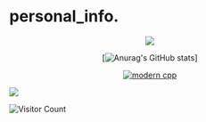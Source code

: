 # personal_info.
<div id="title" align=center>
  
![](https://cdn.luogu.com.cn/upload/image_hosting/p6ztii1a.png)

[![Anurag's GitHub stats](https://github-readme-stats.vercel.app/api?username=CompJIN&show_icons=true&theme=tokyonight)]

[![modern cpp](https://img.shields.io/badge/code-Modern%20C++-blue)](https://learn.microsoft.com/zh-cn/cpp/cpp/welcome-back-to-cpp-modern-cpp) 

</div>

![](https://cdn.luogu.com.cn/upload/image_hosting/p6ztii1a.png)

![Visitor Count](https://profile-counter.glitch.me/Mq-b/count.svg)



